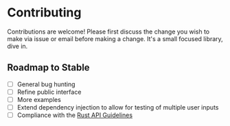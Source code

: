 # Contributing

Contributions are welcome! Please first discuss the change you wish to make via issue or email before making a change. It's a small focused library, dive in.

## Roadmap to Stable
- [ ] General bug hunting
- [ ] Refine public interface
- [ ] More examples
- [ ] Extend dependency injection to allow for testing of multiple user inputs
- [ ] Compliance with the [Rust API Guidelines](https://rust-lang-nursery.github.io/api-guidelines/)
